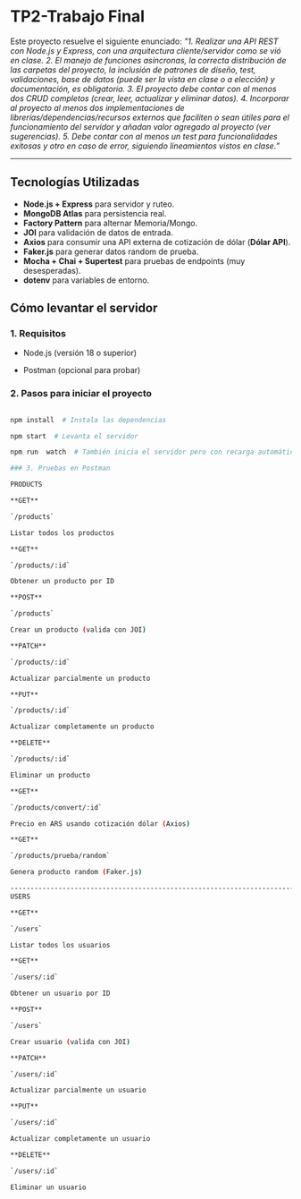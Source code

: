 # TP2-Trabajo Final

  

Este proyecto resuelve el siguiente enunciado:
*"1. Realizar una API REST con Node.js y Express, con una arquitectura cliente/servidor como se vió en clase. 
2. El manejo de funciones asíncronas, la correcta distribución de las carpetas del proyecto, la inclusión de patrones de diseño, test, validaciones, base de datos (puede ser la vista en clase o a elección) y documentación, es obligatoria. 
3. El proyecto debe contar con al menos dos CRUD completos (crear, leer, actualizar y eliminar datos). 
4. Incorporar al proyecto al menos dos implementaciones de librerías/dependencias/recursos externos que faciliten o sean útiles para el funcionamiento del servidor y añadan valor agregado al proyecto (ver sugerencias). 
5. Debe contar con al menos un test para funcionalidades exitosas y otro en caso de error, siguiendo lineamientos vistos en clase.”*
  

---

  
## Tecnologías Utilizadas
- **Node.js + Express** para servidor y ruteo.
- **MongoDB Atlas** para persistencia real.
- **Factory Pattern** para alternar Memoria/Mongo.
- **JOI** para validación de datos de entrada.
- **Axios** para consumir una API externa de cotización de dólar (**Dólar API**).
- **Faker.js** para generar datos random de prueba.
- **Mocha + Chai + Supertest** para pruebas de endpoints (muy desesperadas).
- **dotenv** para variables de entorno.


## Cómo levantar el servidor

  

### 1. Requisitos

  

- Node.js (versión 18 o superior)

- Postman (opcional para probar)

  

### 2. Pasos para iniciar el proyecto

  

```bash

npm install  # Instala las dependencias

npm start  # Levanta el servidor

npm run  watch  # También inicia el servidor pero con recarga automática

### 3. Pruebas en Postman

PRODUCTS

**GET**

`/products`

Listar todos los productos

**GET**

`/products/:id`

Obtener un producto por ID

**POST**

`/products`

Crear un producto (valida con JOI)

**PATCH**

`/products/:id`

Actualizar parcialmente un producto

**PUT**

`/products/:id`

Actualizar completamente un producto

**DELETE**

`/products/:id`

Eliminar un producto

**GET**

`/products/convert/:id`

Precio en ARS usando cotización dólar (Axios)

**GET**

`/products/prueba/random`

Genera producto random (Faker.js)

-----------------------------------------------------------------------
USERS

**GET**

`/users`

Listar todos los usuarios

**GET**

`/users/:id`

Obtener un usuario por ID

**POST**

`/users`

Crear usuario (valida con JOI)

**PATCH**

`/users/:id`

Actualizar parcialmente un usuario

**PUT**

`/users/:id`

Actualizar completamente un usuario

**DELETE**

`/users/:id`

Eliminar un usuario
